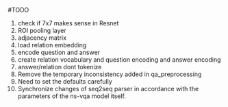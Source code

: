 #TODO
1. check if 7x7 makes sense in Resnet
2. ROI pooling layer
3. adjacency matrix
4. load relation embedding
5. encode question and answer
6. create relation vocabulary and question encoding and answer encoding
7. answer/relation dont tokenize
8. Remove the temporary inconsistency added in qa_preprocessing
9. Need to set the defaults carefully
10. Synchronize changes of seq2seq parser in accordance with the parameters of the ns-vqa model itself.